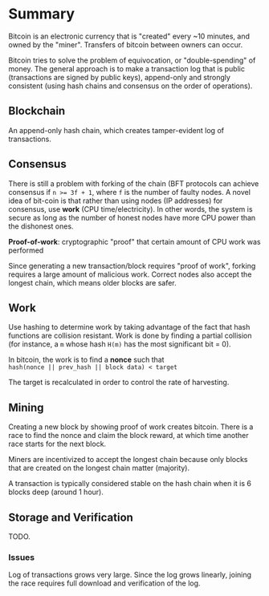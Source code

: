 # Summary
Bitcoin is an electronic currency that is "created" every ~10 minutes, and owned by the "miner". Transfers of bitcoin between owners can occur.

Bitcoin tries to solve the problem of equivocation, or "double-spending" of money. The general approach is to make a transaction log that is public (transactions are signed by public keys), append-only and strongly consistent (using hash chains and consensus on the order of operations).

## Blockchain
An append-only hash chain, which creates tamper-evident log of transactions.

## Consensus
There is still a problem with forking of the chain (BFT protocols can achieve consensus if `n >= 3f + 1`, where `f` is the number of faulty nodes. A novel idea of bit-coin is that rather than using nodes (IP addresses) for consensus, use **work** (CPU time/electricity). In other words, the system is secure as long as the number of honest nodes have more CPU power than the dishonest ones.

**Proof-of-work**: cryptographic "proof" that certain amount of CPU work was performed

Since generating a new transaction/block requires "proof of work", forking requires a large amount of malicious work. Correct nodes also accept the longest chain, which means older blocks are safer.

## Work
Use hashing to determine work by taking advantage of the fact that hash functions are collision resistant. Work is done by finding a partial collision (for instance, a `m` whose hash `H(m)` has the most significant bit = 0).

In bitcoin, the work is to find a **nonce** such that  
`hash(nonce || prev_hash || block data) < target`

The target is recalculated in order to control the rate of harvesting.

## Mining
Creating a new block by showing proof of work creates bitcoin. There is a race to find the nonce and claim the block reward, at which time another race starts for the next block.

Miners are incentivized to accept the longest chain because only blocks that are created on the longest chain matter (majority).

A transaction is typically considered stable on the hash chain when it is 6 blocks deep (around 1 hour).

## Storage and Verification
TODO.

### Issues
Log of transactions grows very large. Since the log grows linearly, joining the race requires full download and verification of the log. 